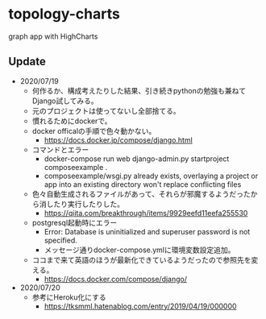 topology-charts
===============

graph app with HighCharts



## Update
- 2020/07/19
  - 何作るか、構成考えたりした結果、引き続きpythonの勉強も兼ねてDjango試してみる。
  - 元のプロジェクトは使ってないし全部捨てる。
  - 慣れるためにdockerで。
  - docker officalの手順で色々動かない。
    - https://docs.docker.jp/compose/django.html
  - コマンドとエラー
    - docker-compose run web django-admin.py startproject composeexample .
    - composeexample/wsgi.py already exists, overlaying a project or app into an existing directory won't replace conflicting files
  - 色々自動生成されるファイルがあって、それらが邪魔するようだったから消したり実行したりした。
    - https://qiita.com/breakthrough/items/9929eefd11eefa255530
  - postgresql起動時にエラー
    - Error: Database is uninitialized and superuser password is not specified.
    - メッセージ通りdocker-compose.ymlに環境変数設定追加。
  - ココまで来て英語のほうが最新化できているようだったので参照先を変える。
    - https://docs.docker.com/compose/django/
- 2020/07/20
  - 参考にHeroku化にする
    - https://tksmml.hatenablog.com/entry/2019/04/19/000000

